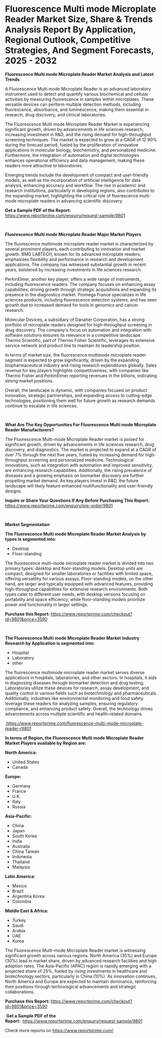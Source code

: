 <p><h1>Fluorescence Multi mode Microplate Reader Market Size, Share & Trends Analysis Report By Application, Regional Outlook, Competitive Strategies, And Segment Forecasts, 2025 - 2032</h1></p><p><strong>Fluorescence Multi mode Microplate Reader Market Analysis and Latest Trends</strong></p>
<p><p>A Fluorescence Multi mode Microplate Reader is an advanced laboratory instrument used to detect and quantify various biochemical and cellular activities by measuring fluorescence in samples within microplates. These versatile devices can perform multiple detection methods, including fluorescence, absorbance, and luminescence, making them essential in research, drug discovery, and clinical laboratories.</p><p>The Fluorescence Multi mode Microplate Reader Market is experiencing significant growth, driven by advancements in life sciences research, increasing investment in R&D, and the rising demand for high-throughput screening techniques. The market is expected to grow at a CAGR of 12.90% during the forecast period, fueled by the proliferation of innovative applications in molecular biology, biochemistry, and personalized medicine. Furthermore, the integration of automation and digital technologies enhances operational efficiency and data management, making these readers more attractive to laboratories.</p><p>Emerging trends include the development of compact and user-friendly models, as well as the incorporation of artificial intelligence for data analysis, enhancing accuracy and workflow. The rise in academic and research institutions, particularly in developing regions, also contributes to the expanding market, highlighting the critical role of fluorescence multi-mode microplate readers in advancing scientific discovery.</p></p>
<p><strong>Get a Sample PDF of the Report:&nbsp;</strong> <a href="https://www.reportprime.com/enquiry/request-sample/9801?utm_campaign=2811&utm_medium=2&utm_source=Github&utm_content=ia&utm_term=20032025&utm_id=fluorescence-multi-mode-microplate-reader">https://www.reportprime.com/enquiry/request-sample/9801</a></p>
<p>&nbsp;</p>
<p><strong>Fluorescence Multi mode Microplate Reader Major Market Players</strong></p>
<p><p>The fluorescence multimode microplate reader market is characterized by several prominent players, each contributing to innovation and market growth. BMG LABTECH, known for its advanced microplate readers, emphasizes flexibility and performance in research and development applications. The company has witnessed substantial growth in recent years, bolstered by increasing investments in life sciences research.</p><p>PerkinElmer, another key player, offers a wide range of instruments, including fluorescence readers. The company focuses on enhancing assay capabilities, driving growth through strategic acquisitions and expanding its presence in the diagnostics market. Promega France specializes in life sciences products, including fluorescence detection systems, and has seen growth due to increased demand for tools in genomics and cancer research.</p><p>Molecular Devices, a subsidiary of Danaher Corporation, has a strong portfolio of microplate readers designed for high-throughput screening in drug discovery. The company's focus on automation and integration with software solutions ensures its relevance in a competitive landscape. Thermo Scientific, part of Thermo Fisher Scientific, leverages its extensive service network and product line to maintain its leadership position.</p><p>In terms of market size, the fluorescence multimode microplate reader segment is expected to grow significantly, driven by the expanding biopharmaceutical industry and rising research expenditures globally. Sales revenue for key players highlights competitiveness, with companies like Thermo Fisher and PerkinElmer reporting revenues in the billions, indicating strong market positions.</p><p>Overall, the landscape is dynamic, with companies focused on product innovation, strategic partnerships, and expanding access to cutting-edge technologies, positioning them well for future growth as research demands continue to escalate in life sciences.</p></p>
<p>&nbsp;</p>
<p><strong>What Are The Key Opportunities For Fluorescence Multi mode Microplate Reader Manufacturers?</strong></p>
<p><p>The Fluorescence Multi-mode Microplate Reader market is poised for significant growth, driven by advancements in life sciences research, drug discovery, and diagnostics. The market is projected to expand at a CAGR of over 7% through the next five years, fueled by increasing demand for high-throughput screening and personalized medicine. Technological innovations, such as integration with automation and improved sensitivity, are enhancing research capabilities. Additionally, the rising prevalence of diseases and a growing emphasis on biomarker discovery are further propelling market demand. As key players invest in R&D, the future landscape will likely feature enhanced multifunctionality and user-friendly designs.</p></p>
<p><strong>Inquire or Share Your Questions If Any Before Purchasing This Report:</strong> <a href="https://www.reportprime.com/enquiry/pre-order/9801?utm_campaign=2811&utm_medium=2&utm_source=Github&utm_content=ia&utm_term=20032025&utm_id=fluorescence-multi-mode-microplate-reader">https://www.reportprime.com/enquiry/pre-order/9801</a></p>
<p>&nbsp;</p>
<p><strong>Market Segmentation</strong></p>
<p><strong>The Fluorescence Multi mode Microplate Reader Market Analysis by types is segmented into:</strong></p>
<p><ul><li>Desktop</li><li>Floor-standing</li></ul></p>
<p><p>The fluorescence multi-mode microplate reader market is divided into two primary types: desktop and floor-standing models. Desktop units are compact, designed for smaller laboratories or facilities with limited space, offering versatility for various assays. Floor-standing models, on the other hand, are larger and typically equipped with advanced features, providing high-throughput capabilities for extensive research environments. Both types cater to different user needs, with desktop versions focusing on portability and space efficiency, while floor-standing models prioritize power and functionality in larger settings.</p></p>
<p><strong>Purchase this Report:&nbsp;</strong><a href="https://www.reportprime.com/checkout?id=9801&price=3590&utm_campaign=2811&utm_medium=2&utm_source=Github&utm_content=ia&utm_term=20032025&utm_id=fluorescence-multi-mode-microplate-reader">https://www.reportprime.com/checkout?id=9801&price=3590</a></p>
<p>&nbsp;</p>
<p><strong>The Fluorescence Multi mode Microplate Reader Market Industry Research by Application is segmented into:</strong></p>
<p><ul><li>Hospital</li><li>Laboratory</li><li>other</li></ul></p>
<p><p>The fluorescence multimode microplate reader market serves diverse applications in hospitals, laboratories, and other sectors. In hospitals, it aids in diagnosing diseases through biomarker detection and drug testing. Laboratories utilize these devices for research, assay development, and quality control in various fields such as biotechnology and pharmaceuticals. Additionally, industries like environmental monitoring and food safety leverage these readers for analyzing samples, ensuring regulatory compliance, and enhancing product safety. Overall, the technology drives advancements across multiple scientific and health-related domains.</p></p>
<p><a href="https://www.reportprime.com/fluorescence-multi-mode-microplate-reader-r9801?utm_campaign=2811&utm_medium=2&utm_source=Github&utm_content=ia&utm_term=20032025&utm_id=fluorescence-multi-mode-microplate-reader">&nbsp;https://www.reportprime.com/fluorescence-multi-mode-microplate-reader-r9801</a></p>
<p><strong>In terms of Region, the Fluorescence Multi mode Microplate Reader Market Players available by Region are:</strong></p>
<p>
    <p> <strong> North America: </strong>
        <ul>
            <li>United States</li>
            <li>Canada</li>
        </ul>
        </p> 
    <p> <strong> Europe: </strong>
        <ul>
            <li>Germany</li>
            <li>France</li>
            <li>U.K.</li>
            <li>Italy</li>
            <li>Russia</li>
        </ul>
        </p> 
    <p> <strong> Asia-Pacific: </strong>
        <ul>
            <li>China</li>
            <li>Japan</li>
            <li>South Korea</li>
            <li>India</li>
            <li>Australia</li>
            <li>China Taiwan</li>
            <li>Indonesia</li>
            <li>Thailand</li>
            <li>Malaysia</li>
        </ul>
        </p> 
    <p> <strong> Latin America: </strong>
        <ul>
            <li>Mexico</li>
            <li>Brazil</li>
            <li>Argentina Korea</li>
            <li>Colombia</li>
        </ul>
        </p> 
    <p> <strong> Middle East & Africa: </strong>
        <ul>
            <li>Turkey</li>
            <li>Saudi</li>
            <li>Arabia</li>
            <li>UAE</li>
            <li>Korea</li>
        </ul>
    </p>
    </p>
<p><p>The Fluorescence Multi-mode Microplate Reader market is witnessing significant growth across various regions. North America (35%) and Europe (30%) lead in market share, driven by advanced research facilities and high adoption rates. The Asia-Pacific (APAC) region is rapidly emerging with a projected share of 25%, fueled by rising investments in healthcare and biotechnology sectors, particularly in China (10%). As innovation continues, North America and Europe are expected to maintain dominance, reinforcing their positions through technological advancements and strategic collaborations.</p></p>
<p><strong>Purchase this Report: </strong><a href="https://www.reportprime.com/checkout?id=9801&price=3590&utm_campaign=2811&utm_medium=2&utm_source=Github&utm_content=ia&utm_term=20032025&utm_id=fluorescence-multi-mode-microplate-reader">https://www.reportprime.com/checkout?id=9801&price=3590</a></p>
<p>&nbsp;<strong>Get a Sample PDF of the Report:&nbsp;&nbsp;</strong><a href="https://www.reportprime.com/enquiry/request-sample/9801?utm_campaign=2811&utm_medium=2&utm_source=Github&utm_content=ia&utm_term=20032025&utm_id=fluorescence-multi-mode-microplate-reader">https://www.reportprime.com/enquiry/request-sample/9801</a></p>
<p><strong></strong></p>
<p>Check more reports on <a href="https://www.reportprime.com/?utm_campaign=2811&utm_medium=2&utm_source=Github&utm_content=ia&utm_term=20032025&utm_id=fluorescence-multi-mode-microplate-reader">https://www.reportprime.com/</a></p>